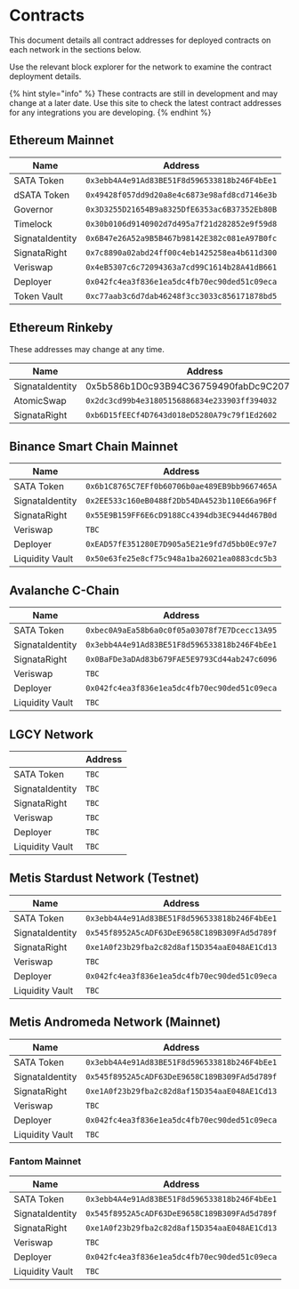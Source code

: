 # Contracts

This document details all contract addresses for deployed contracts on each network in the sections below.

Use the relevant block explorer for the network to examine the contract deployment details.

{% hint style="info" %}
These contracts are still in development and may change at a later date. Use this site to check the latest contract addresses for any integrations you are developing.
{% endhint %}

## Ethereum Mainnet

| Name            | Address                                      |
| --------------- | -------------------------------------------- |
| SATA Token      | `0x3ebb4A4e91Ad83BE51F8d596533818b246F4bEe1` |
| dSATA Token     | `0x49428f057dd9d20a8e4c6873e98afd8cd7146e3b` |
| Governor        | `0x3D3255D21654B9a8325DfE6353ac6B37352Eb80B` |
| Timelock        | `0x30b0106d9140902d7d495a7f21d282852e9f59d8` |
| SignataIdentity | `0x6B47e26A52a9B5B467b98142E382c081eA97B0fc` |
| SignataRight    | `0x7c8890a02abd24ff00c4eb1425258ea4b611d300` |
| Veriswap        | `0x4eB5307c6c72094363a7cd99C1614b28A41dB661` |
| Deployer        | `0x042fc4ea3f836e1ea5dc4fb70ec90ded51c09eca` |
| Token Vault     | `0xc77aab3c6d7dab46248f3cc3033c856171878bd5` |

## Ethereum Rinkeby

These addresses may change at any time.

| Name            | Address                                      |
| --------------- | -------------------------------------------- |
| SignataIdentity | 0x5b586b1D0c93B94C36759490fabDc9C207EB4910   |
| AtomicSwap      | `0x2dc3cd99b4e31805156886834e233903ff394032` |
| SignataRight    | `0xb6D15fEECf4D7643d018eD5280A79c79f1Ed2602` |

## Binance Smart Chain Mainnet

| Name            | Address                                      |
| --------------- | -------------------------------------------- |
| SATA Token      | `0x6b1C8765C7EFf0b60706b0ae489EB9bb9667465A` |
| SignataIdentity | `0x2EE533c160eB0488f2Db54DA4523b110E66a96Ff` |
| SignataRight    | `0x55E9B159FF6E6cD9188Cc4394db3EC944d467B0d` |
| Veriswap        | `TBC`                                        |
| Deployer        | `0xEAD57fE351280E7D905a5E21e9fd7d5bb0Ec97e7` |
| Liquidity Vault | `0x50e63fe25e8cf75c948a1ba26021ea0883cdc5b3` |

## Avalanche C-Chain

| Name            | Address                                      |
| --------------- | -------------------------------------------- |
| SATA Token      | `0xbec0A9aEa58b6a0c0f05a03078f7E7Dcecc13A95` |
| SignataIdentity | `0x3ebb4A4e91Ad83BE51F8d596533818b246F4bEe1` |
| SignataRight    | `0x0BaFDe3aDAd83b679FAE5E9793Cd44ab247c6096` |
| Veriswap        | `TBC`                                        |
| Deployer        | `0x042fc4ea3f836e1ea5dc4fb70ec90ded51c09eca` |
| Liquidity Vault | `TBC`                                        |

## LGCY Network

|                 | Address |
| --------------- | ------- |
| SATA Token      | `TBC`   |
| SignataIdentity | `TBC`   |
| SignataRight    | `TBC`   |
| Veriswap        | `TBC`   |
| Deployer        | `TBC`   |
| Liquidity Vault | `TBC`   |

## Metis Stardust Network (Testnet)

| Name            | Address                                      |
| --------------- | -------------------------------------------- |
| SATA Token      | `0x3ebb4A4e91Ad83BE51F8d596533818b246F4bEe1` |
| SignataIdentity | `0x545f8952A5cADF63DeE9658C189B309FAd5d789f` |
| SignataRight    | `0xe1A0f23b29fba2c82d8af15D354aaE048AE1Cd13` |
| Veriswap        | `TBC`                                        |
| Deployer        | `0x042fc4ea3f836e1ea5dc4fb70ec90ded51c09eca` |
| Liquidity Vault | `TBC`                                        |

## Metis Andromeda Network (Mainnet)

| Name            | Address                                      |
| --------------- | -------------------------------------------- |
| SATA Token      | `0x3ebb4A4e91Ad83BE51F8d596533818b246F4bEe1` |
| SignataIdentity | `0x545f8952A5cADF63DeE9658C189B309FAd5d789f` |
| SignataRight    | `0xe1A0f23b29fba2c82d8af15D354aaE048AE1Cd13` |
| Veriswap        | `TBC`                                        |
| Deployer        | `0x042fc4ea3f836e1ea5dc4fb70ec90ded51c09eca` |
| Liquidity Vault | `TBC`                                        |

### Fantom Mainnet

| Name            | Address                                      |
| --------------- | -------------------------------------------- |
| SATA Token      | `0x3ebb4A4e91Ad83BE51F8d596533818b246F4bEe1` |
| SignataIdentity | `0x545f8952A5cADF63DeE9658C189B309FAd5d789f` |
| SignataRight    | `0xe1A0f23b29fba2c82d8af15D354aaE048AE1Cd13` |
| Veriswap        | `TBC`                                        |
| Deployer        | `0x042fc4ea3f836e1ea5dc4fb70ec90ded51c09eca` |
| Liquidity Vault | `TBC`                                        |
